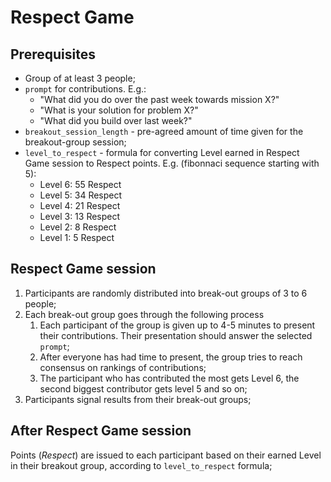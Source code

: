 # Respect Game

## Prerequisites
* Group of at least 3 people;
* `prompt` for contributions. E.g.:
  * "What did you do over the past week towards mission X?"
  * "What is your solution for problem X?"
  * "What did you build over last week?"
* `breakout_session_length` - pre-agreed amount of time given for the breakout-group session;
* `level_to_respect` - formula for converting Level earned in Respect Game session to Respect points. E.g. (fibonnaci sequence starting with 5): 
  * Level 6: 55 Respect
  * Level 5: 34 Respect
  * Level 4: 21 Respect
  * Level 3: 13 Respect
  * Level 2: 8 Respect
  * Level 1: 5 Respect

## Respect Game session
1. Participants are randomly distributed into break-out groups of 3 to 6 people;
2. Each break-out group goes through the following process
    1. Each participant of the group is given up to 4-5 minutes to present their contributions. Their presentation should answer the selected `prompt`;
    2. After everyone has had time to present, the group tries to reach consensus on rankings of contributions;
    3. The participant who has contributed the most gets Level 6, the second biggest contributor gets level 5 and so on; 
3. Participants signal results from their break-out groups;

## After Respect Game session
Points (*Respect*) are issued to each participant based on their earned Level in their breakout group, according to `level_to_respect` formula;

